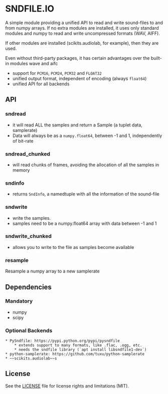 # SNDFILE.IO

A simple module providing a unified API to read and write sound-files to and from numpy arrays. If no extra modules are installed, it uses only standard modules and numpy to read and write uncompressed formats (WAV, AIFF).

If other modules are installed (scikits.audiolab, for example), then they are used.

Even without third-party packages, it has certain advantages over the built-in modules wave and aifc

* support for `PCM16`, `PCM24`, `PCM32` and `FLOAT32`
* unified output format, independent of encoding (always `float64`)
* unified API for all backends

## API

### sndread 

* it will read ALL the samples and return a Sample (a tuplet data, samplerate)
* Data will always be as a `numpy.float64`, between -1 and 1, independently of bit-rate

### sndread_chunked

* will read chunks of frames, avoiding the allocation of all the samples in memory

### sndinfo

* returns `SndInfo`, a namedtuple with all the information of the sound-file

### sndwrite

* write the samples. 
* samples need to be a numpy.float64 array with data between -1 and 1

### sndwrite_chunked

* allows you to write to the file as samples become available

### resample

Resample a numpy array to a new samplerate

## Dependencies

### Mandatory
 
   * numpy
   * scipy

### Optional Backends
   
    * PySndfile: https://pypi.python.org/pypi/pysndfile
        * extends support to many formats, like .flac, .ogg, etc.
        * needs the sndfile library (`apt install libsndfile1-dev`)
    * python-samplerate: https://github.com/tuxu/python-samplerate
    * ~~scikits.audiolab~~s

## License

See the [LICENSE](LICENSE.md) file for license rights and limitations (MIT).
